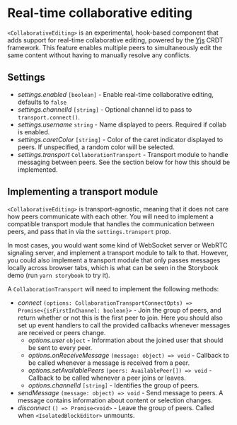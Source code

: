 # Real-time collaborative editing

`<CollaborativeEditing>` is an experimental, hook-based component that adds support for real-time collaborative editing, powered by the [Yjs](https://github.com/yjs/yjs) CRDT framework. This feature enables multiple peers to simultaneously edit the same content without having to manually resolve any conflicts.

## Settings

- _settings.enabled_ `[boolean]` - Enable real-time collaborative editing, defaults to `false`
- _settings.channelId_ `[string]` - Optional channel id to pass to `transport.connect()`.
- _settings.username_ `string` - Name displayed to peers. Required if collab is enabled.
- _settings.caretColor_ `[string]` - Color of the caret indicator displayed to peers. If unspecified, a random color will be selected.
- _settings.transport_ `CollaborationTransport` - Transport module to handle messaging between peers. See the section below for how this should be implemented.
 
## Implementing a transport module

`<CollaborativeEditing>` is transport-agnostic, meaning that it does not care how peers communicate with each other. You will need to implement a compatible transport module that handles the communication between peers, and pass that in via the `settings.transport` prop.

In most cases, you would want some kind of WebSocket server or WebRTC signaling server, and implement a transport module to talk to that. However, you could also implement a transport module that only passes messages locally across browser tabs, which is what can be seen in the Storybook demo (run `yarn storybook` to try it).

A `CollaborationTransport` will need to implement the following methods:

- _connect_ `(options: CollaborationTransportConnectOpts) => Promise<{isFirstInChannel: boolean}>` - Join the group of peers, and return whether or not this is the first peer to join. Here you should also set up event handlers to call the provided callbacks whenever messages are received or peers change.
  - _options.user_ `object` - Information about the joined user that should be sent to every peer.
  - _options.onReceiveMessage_ `(message: object) => void` - Callback to be called whenever a message is received from a peer.
  - _options.setAvailablePeers_ `(peers: AvailablePeer[]) => void` - Callback to be called whenever a peer joins or leaves.
  - _options.channelId_ `[string]` - Identifies the group of peers.
- _sendMessage_ `(message: object) => void` - Send message to peers. A message contains information about content or selection changes.
- _disconnect_ `() => Promise<void>` - Leave the group of peers. Called when `<IsolatedBlockEditor>` unmounts.